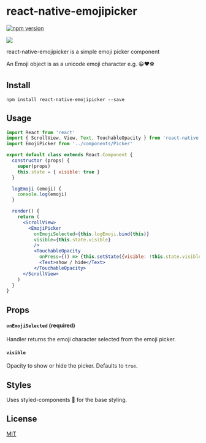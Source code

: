 # react-native-emojipicker

[![npm version](https://badge.fury.io/js/react-native-emojipicker.svg)](https://badge.fury.io/js/react-native-emojipicker)

![](https://raw.githubusercontent.com/StevenIseki/react-native-emojipicker/master/screenshot.gif)

react-native-emojipicker is a simple emoji picker component

An Emoji object is as a unicode emoji character e.g. 😀❤️⚽️

## Install

`npm install react-native-emojipicker --save`

## Usage

```jsx
import React from 'react'
import { ScrollView, View, Text, TouchableOpacity } from 'react-native'
import EmojiPicker from '../components/Picker'

export default class extends React.Component {
  constructor (props) {
    super(props)
    this.state = { visible: true }
  }

  logEmoji (emoji) {
    console.log(emoji)
  }

  render() {
    return (
      <ScrollView>
        <EmojiPicker
          onEmojiSelected={this.logEmoji.bind(this)}
          visible={this.state.visible}
          />
          <TouchableOpacity
            onPress={() => {this.setState({visible: !this.state.visible})}}>
            <Text>show / hide</Text>
          </TouchableOpacity>
      </ScrollView>
    )
  }
}
```

## Props

#### `onEmojiSelected` (required)
Handler returns the emoji character selected from the emoji picker.

#### `visible`
Opacity to show or hide the picker. Defaults to `true`.

## Styles
Uses styled-components 💅 for the base styling.

## License

[MIT](http://isekivacenz.mit-license.org/)
